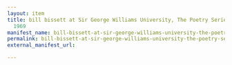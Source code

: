 ```yaml
---
layout: item
title: bill bissett at Sir George Williams University, The Poetry Series, 31 October
  1969
manifest_name: bill-bissett-at-sir-george-williams-university-the-poetry-series-31-october-1969
permalink: bill-bissett-at-sir-george-williams-university-the-poetry-series-31-october-1969
external_manifest_url: 

---
```

<!-- Add an essay or interpretive material below this line,
using HTML or markdown.  Do not modify this file above this line -->
